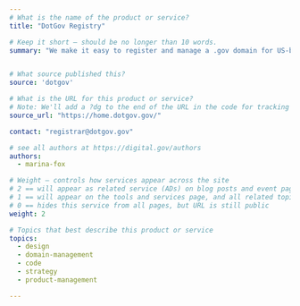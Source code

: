 ```yaml
---
# What is the name of the product or service?
title: "DotGov Registry"

# Keep it short — should be no longer than 10 words.
summary: "We make it easy to register and manage a .gov domain for US-based government organizations."


# What source published this?
source: 'dotgov'

# What is the URL for this product or service?
# Note: We'll add a ?dg to the end of the URL in the code for tracking purposes
source_url: "https://home.dotgov.gov/"

contact: "registrar@dotgov.gov"

# see all authors at https://digital.gov/authors
authors:
  - marina-fox

# Weight — controls how services appear across the site
# 2 == will appear as related service (ADs) on blog posts and event pages
# 1 == will appear on the tools and services page, and all related topic pages
# 0 == hides this service from all pages, but URL is still public
weight: 2

# Topics that best describe this product or service
topics:
  - design
  - domain-management
  - code
  - strategy
  - product-management

---
```

